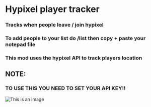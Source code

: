 # Hypixel player tracker
### Tracks when people leave / join hypixel
### To add people to your list do /list then copy + paste your notepad file 
### This mod uses the hypixel API to track players location

## NOTE:
### TO USE THIS YOU NEED TO SET YOUR API KEY!!

![This is an image](https://i.imgur.com/Dz2m2N2.png)
